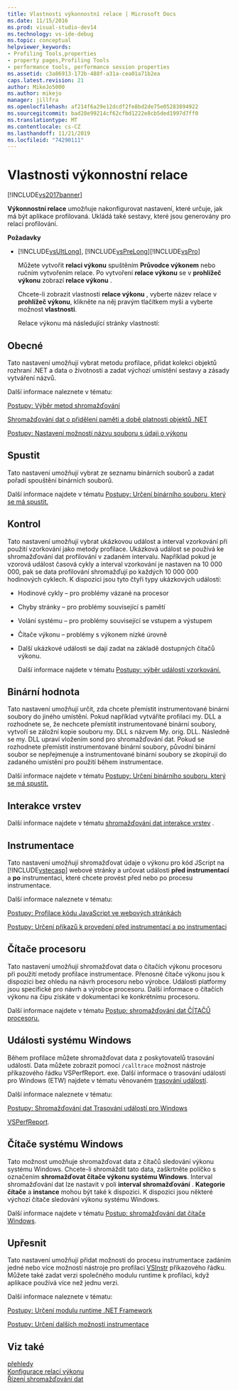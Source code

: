 ```yaml
---
title: Vlastnosti výkonnostní relace | Microsoft Docs
ms.date: 11/15/2016
ms.prod: visual-studio-dev14
ms.technology: vs-ide-debug
ms.topic: conceptual
helpviewer_keywords:
- Profiling Tools,properties
- property pages,Profiling Tools
- performance tools, performance session properties
ms.assetid: c3a86913-172b-488f-a31a-cea01a71b2ea
caps.latest.revision: 21
author: MikeJo5000
ms.author: mikejo
manager: jillfra
ms.openlocfilehash: af214f6a29e12dcdf2fe8bd2de75e05283894922
ms.sourcegitcommit: bad28e99214cf62cfbd1222e8cb5ded1997d7ff0
ms.translationtype: MT
ms.contentlocale: cs-CZ
ms.lasthandoff: 11/21/2019
ms.locfileid: "74290111"
---
```

# <a name="performance-session-properties"></a>Vlastnosti výkonnostní relace
[!INCLUDE[vs2017banner](../includes/vs2017banner.md)]

**Výkonnostní relace** umožňuje nakonfigurovat nastavení, které určuje, jak má být aplikace profilovaná. Ukládá také sestavy, které jsou generovány pro relaci profilování.  
  
 **Požadavky**  
  
- [!INCLUDE[vsUltLong](../includes/vsultlong-md.md)], [!INCLUDE[vsPreLong](../includes/vsprelong-md.md)][!INCLUDE[vsPro](../includes/vspro-md.md)]  
  
  Můžete vytvořit **relaci výkonu** spuštěním **Průvodce výkonem** nebo ručním vytvořením relace. Po vytvoření **relace výkonu** se v **prohlížeč výkonu** zobrazí **relace výkonu** .  
  
  Chcete-li zobrazit vlastnosti **relace výkonu** , vyberte název relace v **prohlížeč výkonu**, klikněte na něj pravým tlačítkem myši a vyberte možnost **vlastnosti**.  
  
  Relace výkonu má následující stránky vlastností:  
  
## <a name="general"></a>Obecné  
 Tato nastavení umožňují vybrat metodu profilace, přidat kolekci objektů rozhraní .NET a data o životnosti a zadat výchozí umístění sestavy a zásady vytváření názvů.  
  
 Další informace naleznete v tématu:  
  
 [Postupy: Výběr metod shromažďování](../profiling/how-to-choose-collection-methods.md)  
  
 [Shromažďování dat o přidělení paměti a době platnosti objektů .NET](../profiling/collecting-dotnet-memory-allocation-and-lifetime-data.md)  
  
 [Postupy: Nastavení možností názvu souboru s údaji o výkonu](../profiling/how-to-set-performance-data-file-name-options.md)  
  
## <a name="launch"></a>Spustit  
 Tato nastavení umožňují vybrat ze seznamu binárních souborů a zadat pořadí spouštění binárních souborů.  
  
 Další informace najdete v tématu [Postupy: Určení binárního souboru, který se má spustit.](../profiling/how-to-specify-the-binary-to-start.md)  
  
## <a name="sampling"></a>Kontrol  
 Tato nastavení umožňují vybrat ukázkovou událost a interval vzorkování při použití vzorkování jako metody profilace. Ukázková událost se používá ke shromažďování dat profilování v zadaném intervalu. Například pokud je vzorová událost časová cykly a interval vzorkování je nastaven na 10 000 000, pak se data profilování shromažďují po každých 10 000 000 hodinových cyklech. K dispozici jsou tyto čtyři typy ukázkových událostí:  
  
- Hodinové cykly – pro problémy vázané na procesor  
  
- Chyby stránky – pro problémy související s pamětí  
  
- Volání systému – pro problémy související se vstupem a výstupem  
  
- Čítače výkonu – problémy s výkonem nízké úrovně  
  
- Další ukázkové události se dají zadat na základě dostupných čítačů výkonu.  
  
  Další informace najdete v tématu [Postupy: výběr událostí vzorkování.](../profiling/how-to-choose-sampling-events.md)  
  
## <a name="binary"></a>Binární hodnota  
 Tato nastavení umožňují určit, zda chcete přemístit instrumentované binární soubory do jiného umístění. Pokud například vytváříte profilaci my. DLL a rozhodnete se, že nechcete přemístit instrumentované binární soubory, vytvoří se záložní kopie souboru my. DLL s názvem My. orig. DLL. Následně se my. DLL upraví vložením sond pro shromažďování dat. Pokud se rozhodnete přemístit instrumentované binární soubory, původní binární soubor se nepřejmenuje a instrumentované binární soubory se zkopírují do zadaného umístění pro použití během instrumentace.  
  
 Další informace najdete v tématu [Postupy: Určení binárního souboru, který se má spustit.](../profiling/how-to-specify-the-binary-to-start.md)  
  
## <a name="tier-interactions"></a>Interakce vrstev  
 Další informace najdete v tématu [shromažďování dat interakce vrstev](../profiling/collecting-tier-interaction-data.md) .  
  
## <a name="instrumentation"></a>Instrumentace  
 Tato nastavení umožňují shromažďovat údaje o výkonu pro kód JScript na [!INCLUDE[vstecasp](../includes/vstecasp-md.md)] webové stránky a určovat události **před instrumentací** a **po** instrumentaci, které chcete provést před nebo po procesu instrumentace.  
  
 Další informace naleznete v tématu:  
  
 [Postupy: Profilace kódu JavaScript ve webových stránkách](../profiling/how-to-profile-javascript-code-in-web-pages.md)  
  
 [Postupy: Určení příkazů k provedení před instrumentací a po instrumentaci](../profiling/how-to-specify-pre-and-post-instrument-commands.md)  
  
## <a name="cpu-counters"></a>Čítače procesoru  
 Tato nastavení umožňují shromažďovat data o čítačích výkonu procesoru při použití metody profilace instrumentace. Přenosné čítače výkonu jsou k dispozici bez ohledu na návrh procesoru nebo výrobce. Události platformy jsou specifické pro návrh a výrobce procesoru. Další informace o čítačích výkonu na čipu získáte v dokumentaci ke konkrétnímu procesoru.  
  
 Další informace najdete v tématu [Postup: shromažďování dat ČÍTAČŮ procesoru.](../profiling/how-to-collect-cpu-counter-data.md)  
  
## <a name="windows-events"></a>Události systému Windows  
 Během profilace můžete shromažďovat data z poskytovatelů trasování událostí. Data můžete zobrazit pomocí `/calltrace` možnost nástroje příkazového řádku VSPerfReport. exe. Další informace o trasování událostí pro Windows (ETW) najdete v tématu věnovaném [trasování událostí](https://go.microsoft.com/fwlink/?linkid=90752).  
  
 Další informace naleznete v tématu:  
  
 [Postupy: Shromažďování dat Trasování událostí pro Windows](../profiling/how-to-collect-event-tracing-for-windows-etw-data.md)  
  
 [VSPerfReport](../profiling/vsperfreport.md).  
  
## <a name="windows-counters"></a>Čítače systému Windows  
 Tato možnost umožňuje shromažďovat data z čítačů sledování výkonu systému Windows. Chcete-li shromáždit tato data, zaškrtněte políčko s označením **shromažďovat čítače výkonu systému Windows**. Interval shromažďování dat lze nastavit v poli **interval shromažďování** . **Kategorie čítače** a **instance** mohou být také k dispozici. K dispozici jsou některé výchozí čítače sledování výkonu systému Windows.  
  
 Další informace najdete v tématu [Postup: shromažďování dat čítače Windows](../profiling/how-to-collect-windows-counter-data.md).  
  
## <a name="advanced"></a>Upřesnit  
 Tato nastavení umožňují přidat možnosti do procesu instrumentace zadáním jedné nebo více možností nástroje pro profilaci [VSInstr](../profiling/vsinstr.md) příkazového řádku. Můžete také zadat verzi společného modulu runtime k profilaci, když aplikace používá více než jednu verzi.  
  
 Další informace naleznete v tématu:  
  
 [Postupy: Určení modulu runtime .NET Framework](../profiling/how-to-specify-the-dotnet-framework-runtime.md)  
  
 [Postupy: Určení dalších možností instrumentace](../profiling/how-to-specify-additional-instrumentation-options.md)  
  
## <a name="see-also"></a>Viz také  
   [přehledy](../profiling/overviews-performance-tools.md)  
 [Konfigurace relací výkonu](../profiling/configuring-performance-sessions.md)   
 [Řízení shromažďování dat](../profiling/controlling-data-collection.md)
